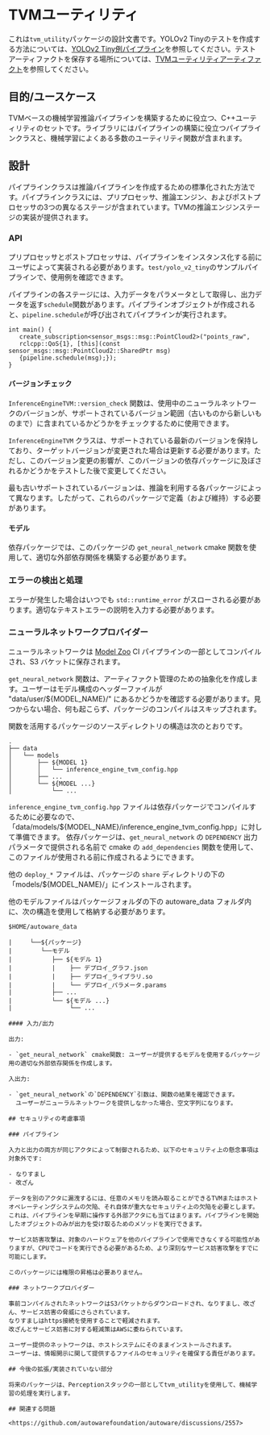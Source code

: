 # TVMユーティリティ

これは`tvm_utility`パッケージの設計文書です。YOLOv2 Tinyのテストを作成する方法については、[YOLOv2 Tiny例パイプライン](tvm-utility-yolo-v2-tiny-tests.md)を参照してください。テストアーティファクトを保存する場所については、[TVMユーティリティアーティファクト](artifacts/README.md)を参照してください。

## 目的/ユースケース

TVMベースの機械学習推論パイプラインを構築するために役立つ、C++ユーティリティのセットです。ライブラリにはパイプラインの構築に役立つパイプラインクラスと、機械学習によくある多数のユーティリティ関数が含まれます。

## 設計

パイプラインクラスは推論パイプラインを作成するための標準化された方法です。パイプラインクラスには、プリプロセッサ、推論エンジン、およびポストプロセッサの3つの異なるステージが含まれています。TVMの推論エンジンステージの実装が提供されます。

### API

プリプロセッサとポストプロセッサは、パイプラインをインスタンス化する前にユーザによって実装される必要があります。`test/yolo_v2_tiny`のサンプルパイプラインで、使用例を確認できます。

パイプラインの各ステージには、入力データをパラメータとして取得し、出力データを返す`schedule`関数があります。パイプラインオブジェクトが作成されると、`pipeline.schedule`が呼び出されてパイプラインが実行されます。


```{cpp}
int main() {
   create_subscription<sensor_msgs::msg::PointCloud2>("points_raw",
   rclcpp::QoS{1}, [this](const sensor_msgs::msg::PointCloud2::SharedPtr msg)
   {pipeline.schedule(msg);});
}
```

#### バージョンチェック

`InferenceEngineTVM::version_check` 関数は、使用中のニューラルネットワークのバージョンが、サポートされているバージョン範囲（古いものから新しいものまで）に含まれているかどうかをチェックするために使用できます。

`InferenceEngineTVM` クラスは、サポートされている最新のバージョンを保持しており、ターゲットバージョンが変更された場合は更新する必要があります。ただし、このバージョン変更の影響が、このバージョンの依存パッケージに及ぼされるかどうかをテストした後で変更してください。

最も古いサポートされているバージョンは、推論を利用する各パッケージによって異なります。したがって、これらのパッケージで定義（および維持）する必要があります。

#### モデル

依存パッケージでは、このパッケージの `get_neural_network` cmake 関数を使用して、適切な外部依存関係を構築する必要があります。

### エラーの検出と処理

エラーが発生した場合はいつでも `std::runtime_error` がスローされる必要があります。適切なテキストエラーの説明を入力する必要があります。

### ニューラルネットワークプロバイダー

ニューラルネットワークは [Model Zoo](https://github.com/autowarefoundation/modelzoo/) CI パイプラインの一部としてコンパイルされ、S3 バケットに保存されます。

`get_neural_network` 関数は、アーティファクト管理のための抽象化を作成します。ユーザーはモデル構成のヘッダーファイルが "data/user/${MODEL_NAME}/" にあるかどうかを確認する必要があります。見つからない場合、何も起こらず、パッケージのコンパイルはスキップされます。

関数を活用するパッケージのソースディレクトリの構造は次のとおりです。


```{text}
.
├── data
│   └── models
│       ├── ${MODEL 1}
│       │   └── inference_engine_tvm_config.hpp
│       ├── ...
│       └── ${MODEL ...}
│           └── ...
```

`inference_engine_tvm_config.hpp` ファイルは依存パッケージでコンパイルするために必要なので、「data/models/${MODEL_NAME}/inference_engine_tvm_config.hpp」に対して準備できます。
依存パッケージは、`get_neural_network` の `DEPENDENCY` 出力パラメータで提供される名前で cmake の `add_dependencies` 関数を使用して、このファイルが使用される前に作成されるようにできます。

他の `deploy_*` ファイルは、パッケージの `share` ディレクトリの下の「models/${MODEL_NAME}/」にインストールされます。

他のモデルファイルはパッケージフォルダの下の autoware_data フォルダ内に、次の構造を使用して格納する必要があります。


```{text}
$HOME/autoware_data

|     └──${パッケージ}
|        └──モデル
|           ├── ${モデル 1}
|           |    ├── デプロイ_グラフ.json
|           |    ├── デプロイ_ライブラリ.so
|           |    └── デプロイ_パラメータ.params
|           ├── ...
|           └── ${モデル ...}
|                └── ...

#### 入力/出力

出力:

- `get_neural_network` cmake関数: ユーザーが提供するモデルを使用するパッケージ用の適切な外部依存関係を作成します。

入出力:

- `get_neural_network`の`DEPENDENCY`引数は、関数の結果を確認できます。
  ユーザーがニューラルネットワークを提供しなかった場合、空文字列になります。

## セキュリティの考慮事項

### パイプライン

入力と出力の両方が同じアクタによって制御されるため、以下のセキュリティ上の懸念事項は対象外です:

- なりすまし
- 改ざん

データを別のアクタに漏洩するには、任意のメモリを読み取ることができるTVMまたはホストオペレーティングシステムの欠陥、それ自体が重大なセキュリティ上の欠陥を必要とします。これは、パイプラインを早期に操作する外部アクタにも当てはまります。パイプラインを開始したオブジェクトのみが出力を受け取るためのメソッドを実行できます。

サービス妨害攻撃は、対象のハードウェアを他のパイプラインで使用できなくする可能性がありますが、CPUでコードを実行できる必要があるため、より深刻なサービス妨害攻撃をすでに可能にします。

このパッケージには権限の昇格は必要ありません。

### ネットワークプロバイダー

事前コンパイルされたネットワークはS3バケットからダウンロードされ、なりすまし、改ざん、サービス妨害の脅威にさらされています。
なりすましはhttps接続を使用することで軽減されます。
改ざんとサービス妨害に対する軽減策はAWSに委ねられています。

ユーザー提供のネットワークは、ホストシステムにそのままインストールされます。
ユーザーは、情報開示に関して提供するファイルのセキュリティを確保する責任があります。

## 今後の拡張/実装されていない部分

将来のパッケージは、Perceptionスタックの一部としてtvm_utilityを使用して、機械学習の処理を実行します。

## 関連する問題

<https://github.com/autowarefoundation/autoware/discussions/2557>

